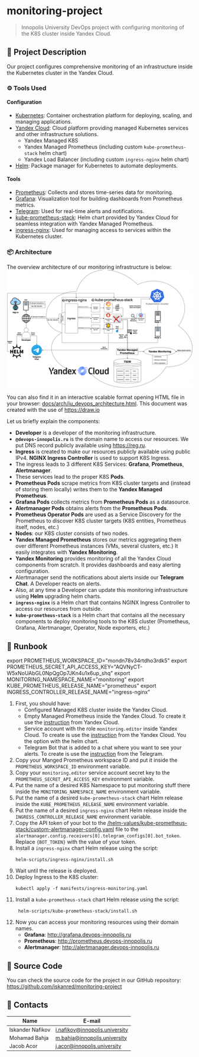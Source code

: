 # monitoring-project
> Innopolis University DevOps project with configuring monitoring of the K8S cluster inside Yandex Cloud.

## 📝 Project Description

Our project configures comprehensive monitoring of an infrastructure inside
the Kubernetes cluster in the Yandex Cloud.

### ⚙️ Tools Used

#### Configuration
- [Kubernetes](https://kubernetes.io/): Container orchestration platform for deploying, scaling, and managing applications.
- [Yandex Cloud](https://yandex.cloud/en): Cloud platform providing managed Kubernetes services and other infrastructure solutions.
    - Yandex Managed K8S
    - Yandex Managed Prometheus (including custom `kube-prometheus-stack` helm chart)
    - Yandex Load Balancer (including custom `ingress-nginx` helm chart)
- [Helm](https://helm.sh/):  Package manager for Kubernetes to automate deployments.

#### Tools
- [Prometheus](https://prometheus.io/): Collects and stores time-series data for monitoring.
- [Grafana](https://grafana.com/): Visualization tool for building dashboards from Prometheus metrics.
- [Telegram](https://telegram.org/): Used for real-time alerts and notifications.  
- [kube-prometheus-stack](https://github.com/prometheus-community/helm-charts/tree/main/charts/kube-prometheus-stack): Helm chart provided by Yandex Cloud for seamless integration with Yandex Managed Prometheus.
- [ingress-nginx](https://kubernetes.github.io/ingress-nginx/): Used for managing access to services within the Kubernetes cluster.

### 📦 Architecture

The overview architecture of our monitoring infrastructure is below:
![architecture-overview.png](docs/images/architecture-overview.png)

You can also find it in an interactive scalable format opening HTML file in your browser:
[docs/arch/iu_devops_architecture.html](docs/arch/iu_devops_architecture.html).
This document was created with the use of https://draw.io

Let us briefly explain the components:
- **Developer** is a developer of the monitoring infrastructure.
- **`@devops-innopolis.ru`** is the domain name to access our resources. We put DNS record publicly available using https://reg.ru.
- **Ingress** is created to make our resources publicly available using public IPv4. **NGINX Ingress Controller** is used to support K8S Ingress.
- The ingress leads to 3 different K8S Services: **Grafana**, **Prometheus**, **Alertmanager**.
- These services lead to the proper K8S **Pods**.
- **Prometheus Pods** scrape metrics from K8S cluster targets and (instead of storing them locally) writes them to the **Yandex Managed Prometheus**.
- **Grafana Pods** collects metrics from **Prometheus Pods** as a datasource.
- **Alertmanager Pods** obtains alerts from the **Prometheus Pods**.
- **Prometheus Operator Pods** are used as a Service Discovery for the Prometheus to discover K8S cluster targets (K8S entities, Prometheus itself, nodes, etc.)
- **Nodes**: our K8S cluster consists of two nodes.
- **Yandex Managed Prometheus** stores our metrics aggregating them over different Prometheus instances (VMs, several clusters, etc.) It easily integrates with **Yandex Monitoring**.
- **Yandex Monitoring** provides monitoring of all the Yandex Cloud components from scratch. It provides dashboards and easy alerting configuration.
- Alertmanager send the notifications about alerts inside our **Telegram Chat**. A Developer reacts on alerts.
- Also, at any time a Developer can update this monitoring infrastructure using **Helm** upgrading helm charts.
- **`ingress-nginx`** is a Helm chart that contains NGINX Ingress Controller to access our resources from outside.
- **`kube-prometheus-stack`** is a Helm chart that contains all the necessary components to deploy monitoring tools to the K8S cluster (Prometheus, Grafana, Alertmanager, Operator, Node exporters, etc.)

## 📕 Runbook

export PROMETHEUS_WORKSPACE_ID="mondn78v34rtdho3rdk5"
export PROMETHEUS_SECRET_API_ACCESS_KEY="AQVNyCT-W5xNoUAbGL0NpQgOp7JKn4u1x6up_shq"
export MONITORING_NAMESPACE_NAME="monitoring"
export KUBE_PROMETHEUS_RELEASE_NAME="prometheus"
export INGRESS_CONTROLLER_RELEASE_NAME="ingress-nginx"

1. First, you should have:
    * Configured Managed K8S cluster inside the Yandex Cloud.
    * Empty Managed Prometheus inside the Yandex Cloud. To create it use the [instruction](https://yandex.cloud/ru/docs/monitoring/operations/prometheus/#access) from Yandex Cloud.
    * Service account with the role `monitoring.editor` inside Yandex Cloud. To create is use the [instruction](https://yandex.cloud/ru/docs/monitoring/operations/prometheus/read-write-for-kubernetes#before-you-begin) from the Yandex Cloud. You the option with the helm chart.
    * Telegram Bot that is added to a chat where you want to see your alerts. To create is use the [instruction](https://core.telegram.org/bots/tutorial) from the Telegram.
2. Copy your Manged Prometheus workspace ID and put it inside the `PROMETHEUS_WORKSPACE_ID` environment variable.
3. Copy your `monitoring.editor` service account secret key to the `PROMETHEUS_SECRET_API_ACCESS_KEY` environment variable.
4. Put the name of a desired K8S Namespace to put monitoring stuff there inside the `MONITORING_NAMESPACE_NAME` environment variable.
5. Put the name of a desired `kube-prometheus-stack` chart Helm release inside the `KUBE_PROMETHEUS_RELEASE_NAME` environment variable.
6. Put the name of a desired `ingress-nginx` chart Helm release inside the `INGRESS_CONTROLLER_RELEASE_NAME` environment variable.
7. Copy the API token of your bot to the [/helm-values/kube-prometheus-stack/custom-alertmanager-config.yaml](/helm-values/kube-prometheus-stack/custom-alertmanager-config.yaml) file to the `alertmanager.config.receivers[0].telegram_configs[0].bot_token`. Replace `{BOT_TOKEN}` with the value of your token.
8. Install a `ingress-nginx` chart Helm release using the script:
    ```shell
    helm-scripts/ingress-nginx/install.sh
    ```
9. Wait until the release is deployed.
10. Deploy Ingress to the K8S cluster:
    ```shell
    kubectl apply -f manifests/ingress-monitoring.yaml
    ```
11. Install a `kube-prometheus-stack` chart Helm release using the script:
    ```shell
     helm-scripts/kube-prometheus-stack/install.sh
    ```
12. Now you can access your monitoring resources using their domain names.
    * **Grafana**: http://grafana.devops-innopolis.ru
    * **Prometheus**: http://prometheus.devops-innopolis.ru
    * **Alertmanager**: http://alertmanager.devops-innopolis.ru

## 📀 Source Code
You can check the source code for the project in our GitHub repository:
https://github.com/iskanred/monitoring-project

## 📧 Contacts

| Name             | E-mail                         |
|------------------|--------------------------------|
| Iskander Nafikov | i.nafikov@innopolis.university |
| Mohamad Bahja    | m.bahja@innopolis.university   |
| Jacob Acor       | j.acor@innopolis.university    |
